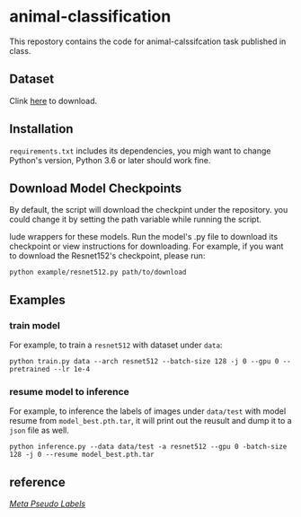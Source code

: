 # animal-classification

This repostory contains the code for animal-calssifcation task published in class.

## Dataset
Clink [here](https://bhpan.buaa.edu.cn/#/link/7398EF6A7925D8A23C48EE4E9ED919E1) to download.

## Installation

`requirements.txt` includes its dependencies, you migh want to change Python's
version, Python 3.6 or later should work fine.

## Download Model Checkpoints

By default, the script will download the checkpint under the repository.
you could change it by setting the path variable while running the script.

lude wrappers for these models. Run the model's .py file to download its checkpoint or view instructions for downloading. For example, if you want to download the Resnet152's checkpoint, please run:

```shell
python example/resnet512.py path/to/download
```

## Examples

### train model

For example, to train a `resnet512` with dataset under `data`:

```shell
python train.py data --arch resnet512 --batch-size 128 -j 0 --gpu 0 --pretrained --lr 1e-4 
```


### resume model to inference

For example, to inference the labels of images under `data/test` with model resume from `model_best.pth.tar`, it will print out the reusult and dump it to a `json` file as well.

```shell
python inference.py --data data/test -a resnet512 --gpu 0 -batch-size 128 -j 0 --resume model_best.pth.tar
```

## reference 
[*Meta Pseudo Labels*](https://github.com/kekmodel/MPL-pytorch)